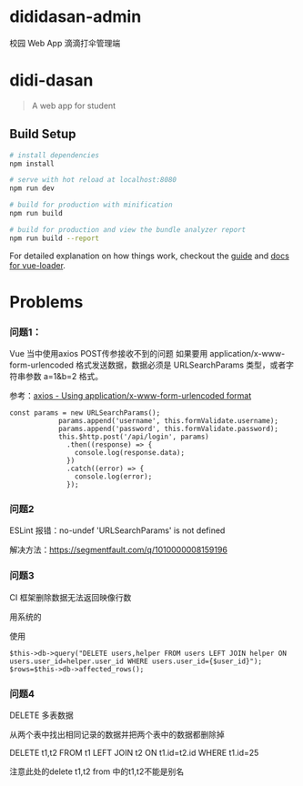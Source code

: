# dididasan-admin
校园 Web App 滴滴打伞管理端

# didi-dasan

> A web app for student

## Build Setup

``` bash
# install dependencies
npm install

# serve with hot reload at localhost:8080
npm run dev

# build for production with minification
npm run build

# build for production and view the bundle analyzer report
npm run build --report
```

For detailed explanation on how things work, checkout the [guide](http://vuejs-templates.github.io/webpack/) and [docs for vue-loader](http://vuejs.github.io/vue-loader).


# Problems

### 问题1： 

Vue 当中使用axios POST传参接收不到的问题
如果要用 application/x-www-form-urlencoded 格式发送数据，数据必须是 URLSearchParams 类型，或者字符串参数 a=1&b=2 格式。

参考：[axios - Using application/x-www-form-urlencoded format](https://github.com/mzabriskie/axios#using-applicationx-www-form-urlencoded-format)

```
const params = new URLSearchParams();
            params.append('username', this.formValidate.username);
            params.append('password', this.formValidate.password);
            this.$http.post('/api/login', params)
              .then((response) => {
                console.log(response.data);
              })
              .catch((error) => {
                console.log(error);
              });

```

### 问题2

ESLint 报错：no-undef 'URLSearchParams' is not defined

解决方法：https://segmentfault.com/q/1010000008159196

### 问题3

CI 框架删除数据无法返回映像行数

用系统的 


使用    
```
$this->db->query("DELETE users,helper FROM users LEFT JOIN helper ON users.user_id=helper.user_id WHERE users.user_id={$user_id}");
$rows=$this->db->affected_rows();
```


### 问题4

DELETE 多表数据

从两个表中找出相同记录的数据并把两个表中的数据都删除掉

DELETE t1,t2 FROM t1 LEFT JOIN t2 ON t1.id=t2.id WHERE t1.id=25 

注意此处的delete t1,t2 from 中的t1,t2不能是别名
